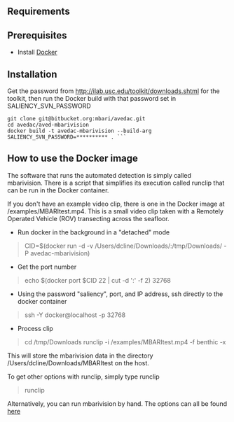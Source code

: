## Requirements


## Prerequisites

- Install [Docker](https://docs.docker.com/installation/)
 
## Installation

Get the password from http://ilab.usc.edu/toolkit/downloads.shtml for the toolkit, 
then run the Docker build with that password set in SALIENCY_SVN_PASSWORD

    git clone git@bitbucket.org:mbari/avedac.git
    cd avedac/aved-mbarivision
    docker build -t avedac-mbarivision --build-arg SALIENCY_SVN_PASSWORD=********** . ```

## How to use the Docker image 

The software that runs the automated detection is simply called mbarivision. 
There is a script that simplifies its execution called runclip that can be run in the Docker container. 

If you don't have an example video clip, there is one in the Docker image at /examples/MBARItest.mp4.
This is a small video clip taken with a Remotely Operated Vehicle (ROV) transecting across the seafloor.

* Run docker in the background in a "detached" mode
> CID=$(docker run -d -v /Users/dcline/Downloads/:/tmp/Downloads/ -P avedac-mbarivision)

* Get the port number
> echo $(docker port $CID 22 | cut -d ':' -f 2)
> 32768

* Using the password "saliency", port, and IP address, ssh directly to the docker container
> ssh -Y docker@localhost -p 32768 

* Process clip
> cd /tmp/Downloads
> runclip -i /examples/MBARItest.mp4 -f benthic -x 
 
This will store the mbarivision data in the directory  /Users/dcline/Downloads/MBARItest on the host. 

To get other options with runclip, simply type runclip
> runclip


Alternatively, you can run mbarivision by hand. The options can all be found [here](doc/OPTIONS.md) 
